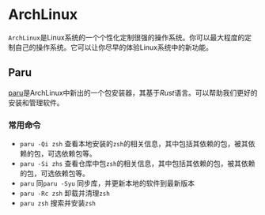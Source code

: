 # ArchLinux

`ArchLinux`是Linux系统的一个个性化定制很强的操作系统。你可以最大程度的定制自己的操作系统。它可以让你尽早的体验Linux系统中的新功能。

## Paru

[paru](./paru.md)是ArchLinux中新出的一个包安装器，其基于*Rust*语言。可以帮助我们更好的安装和管理软件。

### 常用命令

- `paru -Qi zsh` 查看本地安装的`zsh`的相关信息，其中包括其依赖的包，被其依赖的包，可选依赖包等。
- `paru -Si zhs` 查看仓库中包`zsh`的相关信息，其中包括其依赖的包，被其依赖的包，可选依赖包等。
- `paru` 同`paru -Syu` 同步库，并更新本地的软件到最新版本 
- `paru -Rc zsh` 卸载并清理`zsh`
- `paru zsh` 搜索并安装`zsh`
